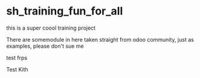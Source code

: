 # sh_training_fun_for_all
this is a super coool training project 

There are somemodule in here taken straight from odoo community, just as examples, please don't sue me

test frps

Test Kith

